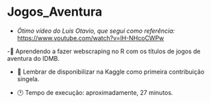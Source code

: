 # Jogos_Aventura

- *Ótimo vídeo do Luis Otavio, que segui como referência:* https://www.youtube.com/watch?v=lH-NHcoCWPw

-🌱 Aprendendo a fazer webscraping no R com os títulos de jogos de aventura do IDMB.

- 🧷 Lembrar de disponibilizar na Kaggle como primeira contribuição singela.

- 🕐 Tempo de execução: aproximadamente, 27 minutos.
